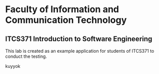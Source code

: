 # Faculty of Information and Communication Technology

## ITCS371 Introduction to Software Engineering

This lab is created as an example application for students of ITCS371 to conduct the testing.

kuyyok
